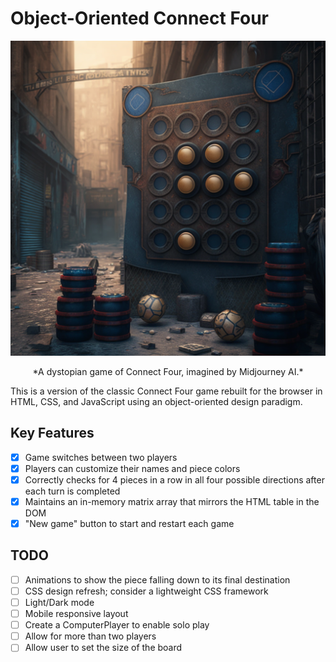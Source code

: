 # Object-Oriented Connect Four

![Connect Four](connect-four-midjourney.png "A dystopian game of Connect Four, imagined by Midjourney AI.")
<div style="text-align:center;">*A dystopian game of Connect Four, imagined by Midjourney AI.*</div>

This is a version of the classic Connect Four game rebuilt for the browser in HTML, CSS, and JavaScript using an object-oriented design paradigm.

## Key Features

- [x] Game switches between two players
- [x] Players can customize their names and piece colors
- [x] Correctly checks for 4 pieces in a row in all four possible directions after each turn is completed
- [x] Maintains an in-memory matrix array that mirrors the HTML table in the DOM
- [x] "New game" button to start and restart each game

## TODO

- [ ] Animations to show the piece falling down to its final destination
- [ ] CSS design refresh; consider a lightweight CSS framework
- [ ] Light/Dark mode
- [ ] Mobile responsive layout
- [ ] Create a ComputerPlayer to enable solo play
- [ ] Allow for more than two players
- [ ] Allow user to set the size of the board